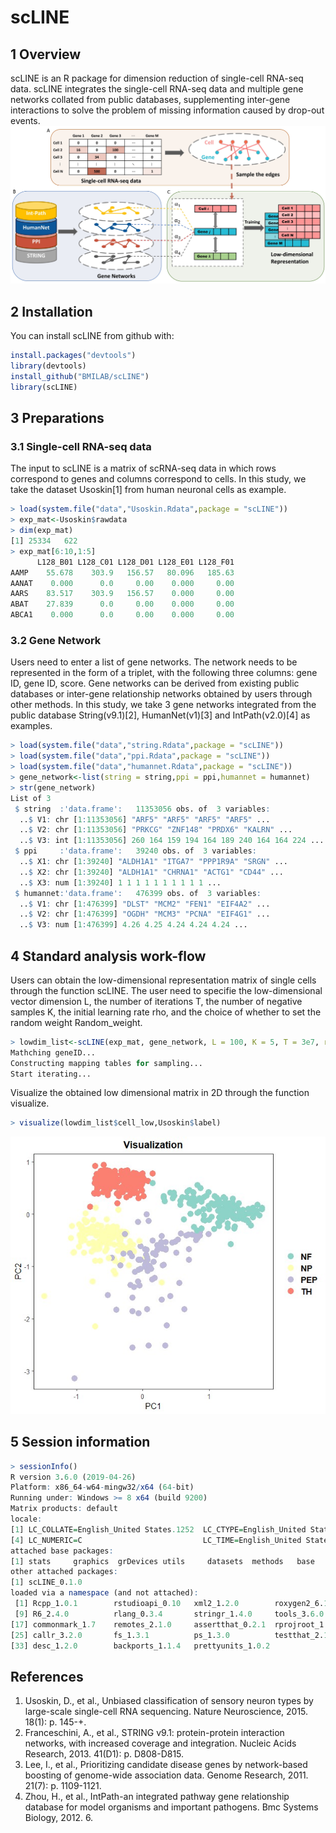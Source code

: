 # scLINE
## 1	Overview
scLINE is an R package for dimension reduction of single-cell RNA-seq data. scLINE integrates the single-cell RNA-seq data and multiple gene networks collated from public databases, supplementing inter-gene interactions to solve the problem of missing information caused by drop-out events.
![](https://github.com/BMILAB/scLINE/raw/master/figure/fig1.jpg)
## 2	Installation
You can install scLINE from github with:
```R
install.packages("devtools")
library(devtools)
install_github("BMILAB/scLINE")
library(scLINE)
```
## 3	Preparations
### 3.1	Single-cell RNA-seq data
The input to scLINE is a matrix of scRNA-seq data in which rows correspond to genes and columns correspond to cells. In this study, we take the dataset Usoskin[1] from human neuronal cells as example.
```R
> load(system.file("data","Usoskin.Rdata",package = "scLINE"))
> exp_mat<-Usoskin$rawdata
> dim(exp_mat)
[1] 25334   622
> exp_mat[6:10,1:5]
      L128_B01 L128_C01 L128_D01 L128_E01 L128_F01
AAMP    55.678    303.9   156.57   80.096   185.63
AANAT    0.000      0.0     0.00    0.000     0.00
AARS    83.517    303.9   156.57    0.000     0.00
ABAT    27.839      0.0     0.00    0.000     0.00
ABCA1    0.000      0.0     0.00    0.000     0.00
```
### 3.2	Gene Network 
Users need to enter a list of gene networks. The network needs to be represented in the form of a triplet, with the following three columns: gene ID, gene ID, score. Gene networks can be derived from existing public databases or inter-gene relationship networks obtained by users through other methods. In this study, we take 3 gene networks integrated from the public database String(v9.1)[2], HumanNet(v1)[3] and IntPath(v2.0)[4] as examples. 
```R
> load(system.file("data","string.Rdata",package = "scLINE"))
> load(system.file("data","ppi.Rdata",package = "scLINE"))
> load(system.file("data","humannet.Rdata",package = "scLINE"))
> gene_network<-list(string = string,ppi = ppi,humannet = humannet)
> str(gene_network)
List of 3
 $ string  :'data.frame':	11353056 obs. of  3 variables:
  ..$ V1: chr [1:11353056] "ARF5" "ARF5" "ARF5" "ARF5" ...
  ..$ V2: chr [1:11353056] "PRKCG" "ZNF148" "PRDX6" "KALRN" ...
  ..$ V3: int [1:11353056] 260 164 159 194 164 189 240 164 164 224 ...
 $ ppi     :'data.frame':	39240 obs. of  3 variables:
  ..$ X1: chr [1:39240] "ALDH1A1" "ITGA7" "PPP1R9A" "SRGN" ...
  ..$ X2: chr [1:39240] "ALDH1A1" "CHRNA1" "ACTG1" "CD44" ...
  ..$ X3: num [1:39240] 1 1 1 1 1 1 1 1 1 1 ...
 $ humannet:'data.frame':	476399 obs. of  3 variables:
  ..$ V1: chr [1:476399] "DLST" "MCM2" "FEN1" "EIF4A2" ...
  ..$ V2: chr [1:476399] "OGDH" "MCM3" "PCNA" "EIF4G1" ...
  ..$ V3: num [1:476399] 4.26 4.25 4.24 4.24 4.24 ...
```
## 4	Standard analysis work-flow
Users can obtain the low-dimensional representation matrix of single cells through the function scLINE. The user need to specifie the low-dimensional vector dimension L, the number of iterations T, the number of negative samples K, the initial learning rate rho, and the choice of whether to set the random weight Random_weight.
```R
> lowdim_list<-scLINE(exp_mat, gene_network, L = 100, K = 5, T = 3e7, rho = 0.025, Random_weight = TRUE)
Mathching geneID...
Constructing mapping tables for sampling...
Start iterating...
```
Visualize the obtained low dimensional matrix in 2D through the function visualize.
```R
> visualize(lowdim_list$cell_low,Usoskin$label)
```
![](https://github.com/BMILAB/scLINE/raw/master/figure/visualization.jpg)
## 5	Session information
```R
> sessionInfo()
R version 3.6.0 (2019-04-26)
Platform: x86_64-w64-mingw32/x64 (64-bit)
Running under: Windows >= 8 x64 (build 9200)
Matrix products: default
locale:
[1] LC_COLLATE=English_United States.1252  LC_CTYPE=English_United States.1252    LC_MONETARY=English_United States.1252
[4] LC_NUMERIC=C                           LC_TIME=English_United States.1252    
attached base packages:
[1] stats     graphics  grDevices utils     datasets  methods   base     
other attached packages:
[1] scLINE_0.1.0
loaded via a namespace (and not attached):
 [1] Rcpp_1.0.1        rstudioapi_0.10   xml2_1.2.0        roxygen2_6.1.1    magrittr_1.5      usethis_1.5.0     devtools_2.1.0    pkgload_1.0.2    
 [9] R6_2.4.0          rlang_0.3.4       stringr_1.4.0     tools_3.6.0       pkgbuild_1.0.3    sessioninfo_1.1.1 cli_1.1.0         withr_2.1.2      
[17] commonmark_1.7    remotes_2.1.0     assertthat_0.2.1  rprojroot_1.3-2   digest_0.6.19     crayon_1.3.4      processx_3.3.1    purrr_0.3.2      
[25] callr_3.2.0       fs_1.3.1          ps_1.3.0          testthat_2.1.1    memoise_1.1.0     glue_1.3.1        stringi_1.4.3     compiler_3.6.0   
[33] desc_1.2.0        backports_1.1.4   prettyunits_1.0.2
```
## References
1.	Usoskin, D., et al., Unbiased classification of sensory neuron types by large-scale single-cell RNA sequencing. Nature Neuroscience, 2015. 18(1): p. 145-+.
2.	Franceschini, A., et al., STRING v9.1: protein-protein interaction networks, with increased coverage and integration. Nucleic Acids Research, 2013. 41(D1): p. D808-D815.
3.	Lee, I., et al., Prioritizing candidate disease genes by network-based boosting of genome-wide association data. Genome Research, 2011. 21(7): p. 1109-1121.
4.	Zhou, H., et al., IntPath-an integrated pathway gene relationship database for model organisms and important pathogens. Bmc Systems Biology, 2012. 6.

